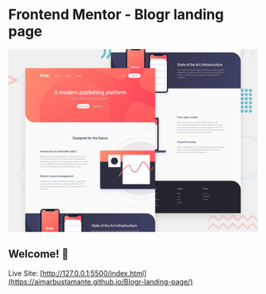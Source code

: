 # Frontend Mentor - Blogr landing page

![Design preview for the Blogr landing page coding challenge](./design/desktop-preview.jpg)

## Welcome! 👋

Live Site: [http://127.0.0.1:5500/index.html](https://aimarbustamante.github.io/Blogr-landing-page/)


